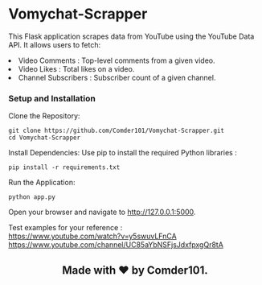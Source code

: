 # Vomychat-Scrapper

This Flask application scrapes data from YouTube using the YouTube Data API. It allows users to fetch:

<li>Video Comments : Top-level comments from a given video.</li>
<li>Video Likes : Total likes on a video.</li>
<li>Channel Subscribers : Subscriber count of a given channel.</li>

### Setup and Installation

Clone the Repository:
```
git clone https://github.com/Comder101/Vomychat-Scrapper.git
cd Vomychat-Scrapper
```

Install Dependencies:
Use pip to install the required Python libraries :
```
pip install -r requirements.txt
```

Run the Application:
```
python app.py 
```
Open your browser and navigate to http://127.0.0.1:5000.

Test examples for your reference : <br>
https://www.youtube.com/watch?v=y5swuvLFnCA <br>
https://www.youtube.com/channel/UC85aYbNSFjsJdxfpxgQr8tA

## <p align="center"> Made with :heart: by Comder101. <p/>

